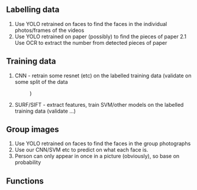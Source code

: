 ## Labelling data

1. Use YOLO retrained on faces to find the faces in the individual photos/frames of the videos
2. Use YOLO retrained on paper (possibly) to find the pieces of paper 
2.1 Use OCR to extract the number from detected pieces of paper

## Training data

1. CNN - retrain some resnet (etc) on the labelled training data (validate on some split of the data <figure this out>)
2. SURF/SIFT - extract features, train SVM/other models on the labelled training data (validate ...)

## Group images
 
1. Use YOLO retrained on faces to find the faces in the group photographs 
2. Use our CNN/SVM etc to predict on what each face is.
3. Person can only appear in once in a picture (obviously), so base on probability 

## Functions


